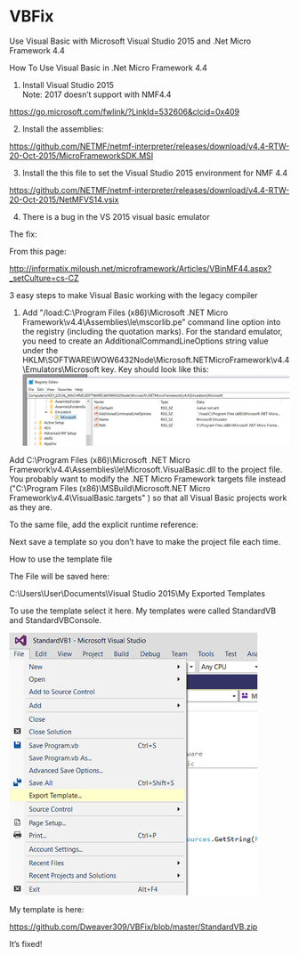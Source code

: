 # VBFix
Use Visual Basic with Microsoft Visual Studio 2015 and .Net Micro Framework 4.4

How To Use Visual Basic in .Net Micro Framework 4.4

1.	Install Visual Studio 2015  
Note: 2017 doesn’t support with NMF4.4

https://go.microsoft.com/fwlink/?LinkId=532606&clcid=0x409

2.	Install the assemblies:

https://github.com/NETMF/netmf-interpreter/releases/download/v4.4-RTW-20-Oct-2015/MicroFrameworkSDK.MSI

3.	Install the this file to set the Visual Studio 2015 environment for NMF 4.4

https://github.com/NETMF/netmf-interpreter/releases/download/v4.4-RTW-20-Oct-2015/NetMFVS14.vsix

4.	There is a bug in the VS 2015 visual basic emulator

The fix:

From this page:

http://informatix.miloush.net/microframework/Articles/VBinMF44.aspx?_setCulture=cs-CZ






3 easy steps to make Visual Basic working with the legacy compiler
1.	Add "/load:C:\Program Files (x86)\Microsoft .NET Micro Framework\v4.4\Assemblies\le\mscorlib.pe" command line option into the registry (including the quotation marks).
For the standard emulator, you need to create an AdditionalCommandLineOptions string value under the HKLM\SOFTWARE\WOW6432Node\Microsoft\.NETMicroFramework\v4.4\Emulators\Microsoft key.
Key should look like this:
 ![Screenshot](https://github.com/Dweaver309/VBFix/blob/master/Reg.png)

Add <VBRuntime>C:\Program Files (x86)\Microsoft .NET Micro Framework\v4.4\Assemblies\le\Microsoft.VisualBasic.dll</VBRuntime> to the project file.
You probably want to modify the .NET Micro Framework targets file instead ("C:\Program Files (x86)\MSBuild\Microsoft\.NET Micro Framework\v4.4\VisualBasic.targets" ) so that all Visual Basic projects work as they are.
 
To the same file, add the explicit runtime reference:
<ItemGroup>
  <Reference Include="Microsoft.VisualBasic"/>
</ItemGroup>
 
Next save a template so  you don’t have to make the project file each time.


How to use the template file

 

The File will be saved here:

C:\Users\User\Documents\Visual Studio 2015\My Exported Templates

To use the template select it here. My templates were called StandardVB and StandardVBConsole.


![Screenshot](https://github.com/Dweaver309/VBFix/blob/master/VS2015.png)
 


My template is here:

https://github.com/Dweaver309/VBFix/blob/master/StandardVB.zip

It’s fixed!
